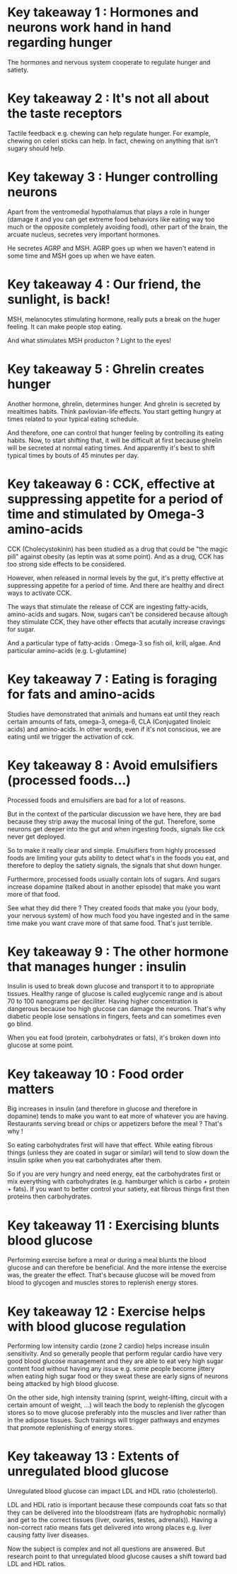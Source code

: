 # Key takeaway 1 : Hormones and neurons work hand in hand regarding hunger
The hormones and nervous system cooperate to regulate hunger and satiety.

# Key takeaway 2 : It's not all about the taste receptors
Tactile feedback e.g. chewing can help regulate hunger. For example, chewing on celeri sticks can help. In fact, chewing on anything that isn't sugary should help. 

# Key takeway 3 : Hunger controlling neurons
Apart from the ventromedial hypothalamus that plays a role in hunger (damage it and you can get extreme food behaviors like eating way too much or the opposite completely avoiding food), other part of the brain, the arcuate nucleus, secretes very important hormones.

He secretes AGRP and MSH. AGRP goes up when we haven't eatend in some time and MSH goes up when we have eaten. 

# Key takeaway 4 : Our friend, the sunlight, is back!
MSH, melanocytes stimulating hormone, really puts a break on the huger feeling. It can make people stop eating.

And what stimulates MSH producton ? Light to the eyes!

# Key takeaway 5 : Ghrelin creates hunger
Another hormone, ghrelin, determines hunger. And ghrelin is secreted by mealtimes habits. Think pavlovian-life effects. You start getting hungry at times related to your typical eating schedule. 

And therefore, one can control that hunger feeling by controlling its eating habits. Now, to start shifting that, it will be difficult at first because ghrelin will be secreted at normal eating times. And apparently it's best to shift typical times by bouts of 45 minutes per day. 

# Key takeaway 6 : CCK, effective at suppressing appetite for a period of time and stimulated by Omega-3 amino-acids 
CCK (Cholecystokinin) has been studied as a drug that could be "the magic pill" against obesity (as leptin was at some point). And as a drug, CCK has too strong side effects to be considered.

However, when released in normal levels by the gut, it's pretty effective at suppressing appetite for a period of time. And there are healthy and direct ways to activate CCK. 

The ways that stimulate the release of CCK are ingesting fatty-acids, amino-acids and sugars. Now, sugars can't be considered because altough they stimulate CCK, they have other effects that acutally increase cravings for sugar. 

And a particular type of fatty-acids : Omega-3 so fish oil, krill, algae. And particular amino-acids (e.g. L-glutamine)

# Key takeaway 7 : Eating is foraging for fats and amino-acids
Studies have demonstrated that animals and humans eat until they reach certain amounts of fats, omega-3, omega-6, CLA (Conjugated linoleic acids) and amino-acids. In other words, even if it's not conscious, we are eating until we trigger the activation of cck. 

# Key takeaway 8 : Avoid emulsifiers (processed foods...)
Processed foods and emulsifiers are bad for a lot of reasons.

But in the context of the particular discussion we have here, they are bad because they strip away the mucosal lining of the gut. Therefore, some neurons get deeper into the gut and when ingesting foods, signals like cck never get deployed. 

So to make it really clear and simple. Emulsifiers from highly processed foods are limiting your guts ability to detect what's in the foods you eat, and therefore to deploy the satiety signals, the signals that shut down hunger. 

Furthermore, processed foods usually contain lots of sugars. And sugars increase dopamine (talked about in another episode) that make you want more of that food.

See what they did there ? They created foods that make you (your body, your nervous system) of how much food you have ingested and in the same time make you want crave more of that same food. That's just terrible. 

# Key takeaway 9 : The other hormone that manages hunger : insulin
Insulin is used to break down glucose and transport it to to appropriate tissues. 
Healthy range of glucose is called euglycemic range and is about 70 to 100 nanograms per deciliter. Having higher concentration is dangerous because too high glucose can damage the neurons. That's why diabetic people lose sensations in fingers, feets and can sometimes even go blind. 

When you eat food (protein, carbohydrates or fats), it's broken down into glucose at some point. 

# Key takeaway 10 : Food order matters
Big increases in insulin (and therefore in glucose and therefore in dopamine) tends to make you want to eat more of whatever you are having. Restaurants serving bread or chips or appetizers before the meal ? That's why !

So eating carbohydrates first will have that effect. While eating fibrous things (unless they are coated in sugar or similar) will tend to slow down the insulin spike when you eat carbohydrates after them. 

So if you are very hungry and need energy, eat the carbohydrates first or mix everything with carbohydrates (e.g. hamburger which is carbo + protein + fats). If you want to better control your satiety, eat fibrous things first then proteins then carbohydrates. 

# Key takeaway 11 : Exercising blunts blood glucose
Performing exercise before a meal or during a meal blunts the blood glucose and can therefore be beneficial. And the more intense the exercise was, the greater the effect. That's because glucose will be moved from blood to glycogen and muscles stores to replenish energy stores. 

# Key takeaway 12 : Exercise helps with blood glucose regulation
Performing low intensity cardio (zone 2 cardio) helps increase insulin sensitivity. And so generally people that perform regular cardio have very good blood glucose management and they are able to eat very high sugar content food without having any issue e.g. some people become jittery when eating high sugar food or they sweat these are early signs of neurons being attacked by high blood glucose.

On the other side, high intensity training (sprint, weight-lifting, circuit with a certain amount of weight, ...) will teach the body to replenish the glycogen stores so to move glucose preferably into the muscles and liver rather than in the adipose tissues. Such trainings will trigger pathways and enzymes that promote replenishing of energy stores. 

# Key takeaway 13 : Extents of unregulated blood glucose
Unregulated blood glucose can impact LDL and HDL ratio (cholesterlol). 

LDL and HDL ratio is important because these compounds coat fats so that they can be delivered into the bloodstream (fats are hydrophobic normally) and get to the correct tissues (liver, ovaries, testes, adrenals)). Having a non-correct ratio means fats get delivered into wrong places e.g. liver causing fatty liver diseases. 

Now the subject is complex and not all questions are answered. But research point to that unregulated blood glucose causes a shift toward bad LDL and HDL ratios.





















